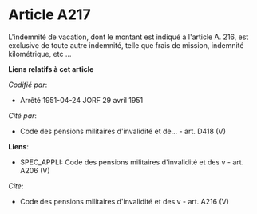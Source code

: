 # Article A217

L'indemnité de vacation, dont le montant est indiqué à l'article A. 216, est exclusive de toute autre indemnité, telle que
frais de mission, indemnité kilométrique, etc ...

**Liens relatifs à cet article**

_Codifié par_:

  - Arrêté 1951-04-24 JORF 29 avril 1951

_Cité par_:

  - Code des pensions militaires d'invalidité et de... - art. D418 (V)

**Liens**:

  - SPEC_APPLI: Code des pensions militaires d'invalidité et des v - art. A206 (V)

_Cite_:

  - Code des pensions militaires d'invalidité et des v - art. A216 (V)
